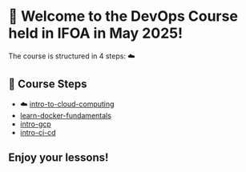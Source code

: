 # 👋 Welcome to the DevOps Course held in IFOA in May 2025!

The course is structured in 4 steps:  ☁️

## 🚀 Course Steps

- ☁️ [intro-to-cloud-computing](https://github.com/IFOA-2025-DevOps-Fundamentals/intro-to-cloud-computing)
- [learn-docker-fundamentals](https://github.com/IFOA-2025-DevOps-Fundamentals/learn-docker-fundamentals)
- [intro-gcp](https://github.com/IFOA-2025-DevOps-Fundamentals/intro-gcp)
- [intro-ci-cd](https://github.com/IFOA-2025-DevOps-Fundamentals/intro-ci-cd)

## Enjoy your lessons!
